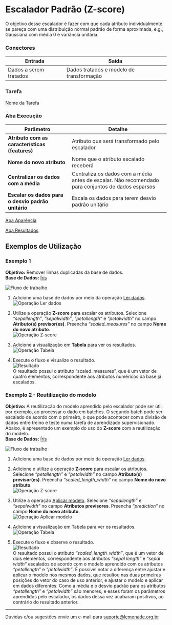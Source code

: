 # Escalador Padrão (Z-score)
O objetivo desse escalador é fazer com que cada atributo individualmente se pareça com uma distribuição normal padrão de forma aproximada, e.g., Gaussiana com média 0 e variância unitária.

### Conectores
| Entrada | Saída |
| --- | --- |
| Dados a serem tratados | Dados tratados e modelo de transformação |

### Tarefa
Nome da Tarefa

### Aba Execução
| Parâmetro | Detalhe |
| --- | --- |
| **Atributo com as características (features)** | Atributo que será transformado pelo escalador |
| **Nome do novo atributo** | Nome que o atributo escalado receberá |
| **Centralizar os dados com a média** | Centraliza os dados com a média antes de escalar. Não recomendado para conjuntos de dados esparsos |
| **Escalar os dados para o desvio padrão unitário** | Escala os dados para terem desvio padrão unitário |

[Aba Aparência][1]

[Aba Resultados][2] 

## Exemplos de Utilização
### Exemplo 1

**Objetivo:** Remover linhas duplicadas da base de dados.\
**Base de Dados:** [Íris][3]


![Fluxo de trabalho](/img/spark/pre-processamento-de-dados/redefinir-escala-escalador-padrao/image9.png)

1. Adicione uma base de dados por meio da operação [Ler dados][4].\
![Operação Ler dados](/img/spark/pre-processamento-de-dados/redefinir-escala-escalador-padrao/image4.png)

2. Utilize a operação **Z-score** para escalar os atributos. Selecione *“sepallength”*, *“sepalwidth”*, *“petallength”* e *“petalwidth”* no campo **Atributo(s) previsor(es)**. Preencha *“scaled_measures”*  no campo **Nome do novo atributo**.\
![Operação Z-score](/img/spark/pre-processamento-de-dados/redefinir-escala-escalador-padrao/image10.png)

3. Adicione a visualização em **Tabela** para ver os resultados.\
![Operação Tabela](/img/spark/pre-processamento-de-dados/redefinir-escala-escalador-padrao/image3.png)

4. Execute o fluxo e visualize o resultado.\
![Resultado](/img/spark/pre-processamento-de-dados/redefinir-escala-escalador-padrao/image5.png)\
O resultado possui o atributo “scaled_measures”, que é um vetor de quatro elementos, correspondente aos atributos numéricos da base já escalados.

### Exemplo 2 - Reutilização do modelo

**Objetivo:**  A reutilização do modelo aprendido pelo escalador pode ser útil, por exemplo, ao processar o dado em batches. O segundo batch pode ser escalado de acordo com o primeiro, o que pode acontecer com a divisão de dados entre treino e teste numa tarefa de aprendizado supervisionado. Abaixo, é apresentado um exemplo do uso do **Z-score** com a reutilização do modelo.\
**Base de Dados:** [Íris][3]

![Fluxo de trabalho](/img/spark/pre-processamento-de-dados/redefinir-escala-escalador-padrao/image7.png)

1. Adicione uma base de dados por meio da operação [Ler dados][4].

2. Adicione e utilize a operação **Z-score** para escalar os atributos. Selecione *“petallength”* e *“petalwidth”* no campo **Atributo(s) previsor(es)**. Preencha *“scaled_length_width”* no campo **Nome do novo atributo**.\
![Operação Z-score](/img/spark/pre-processamento-de-dados/redefinir-escala-escalador-padrao/image1.png)

3. Utilize a operação [Aplicar modelo][5]. Selecione *“sepallength”* e *“sepalwidth”* no campo **Atributos previsores**. Preencha *“prediction”* no campo **Nome do novo atributo**.\
![Operação Aplicar modelo](/img/spark/pre-processamento-de-dados/redefinir-escala-escalador-padrao/image6.png)

4. Adicione a visualização em Tabela para ver os resultados.\
![Operação Tabela](/img/spark/pre-processamento-de-dados/redefinir-escala-escalador-padrao/image8.png)

5. Execute o fluxo e observe o resultado.\
![Resultado](/img/spark/pre-processamento-de-dados/redefinir-escala-escalador-padrao/image2.png)\
O resultado possui o atributo *“scaled_length_width”*, que é um vetor de dois elementos, correspondente aos atributos *“sepal length”* e *“sepal width”* escalados de acordo com o modelo aprendido com os atributos *“petallength”* e *“petalwidth”*.  É possível notar a diferença entre ajustar e aplicar o modelo nos mesmos dados, que resultou nas duas primeiras posições do vetor do caso de uso anterior, e ajustar o modelo e aplicar em dados diferentes. Como a média e o desvio padrão para os atributos *“petallength”* e *“petalwidth”* são menores, e esses foram os parâmetros aprendidos pelo escalador, os dados dessa vez acabaram positivos, ao contrário do resultado anterior.




---
Dúvidas e/ou sugestões envie um e-mail para suporte@lemonade.org.br

[Link na propria pagina]: #link-vem-pra-ca
[1]: /pt-br/spark/documentacao-geral/documentacao-geral.html#aba-aparencia
[2]: /pt-br/spark/documentacao-geral/documentacao-geral.html#aba-resultados
[3]: /pt-br/spark/base-de-dados/#iris
[4]: /pt-br/spark/entrada-e-saida/ler-dados.html
[5]: /pt-br/spark/modelo-e-avaliacao/aplicar-modelo.html